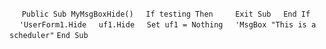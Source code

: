 &nbsp;&nbsp;&nbsp;&nbsp;
`Public Sub MyMsgBoxHide()`
&nbsp;&nbsp;&nbsp;&nbsp;`If testing Then`
&nbsp;&nbsp;&nbsp;&nbsp;&nbsp;&nbsp;&nbsp;&nbsp;`Exit Sub`
&nbsp;&nbsp;&nbsp;&nbsp;`End If`
&nbsp;&nbsp;&nbsp;&nbsp;
&nbsp;&nbsp;&nbsp;&nbsp;`'UserForm1.Hide`
&nbsp;&nbsp;&nbsp;&nbsp;`uf1.Hide`
&nbsp;&nbsp;&nbsp;&nbsp;`Set uf1 = Nothing`
&nbsp;&nbsp;&nbsp;&nbsp;`'MsgBox "This is a scheduler"`
`End Sub`

